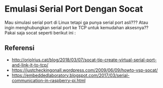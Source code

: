 # Emulasi Serial Port Dengan Socat

Mau simulasi serial port di Linux tetapi ga punya serial port asli??? Atau ingin menghubungkan serial port ke TCP untuk kemudahan aksesnya?? Pakai saja socat seperti berikut ini :



## Referensi
- http://oriolrius.cat/blog/2018/03/07/socat-tip-create-virtual-serial-port-and-link-it-to-tcp/
- https://justcheckingonall.wordpress.com/2009/06/09/howto-vsp-socat/
- https://embeddedlaboratory.blogspot.com/2017/03/serial-communication-in-raspberry-pi.html
